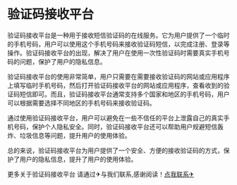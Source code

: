 # 验证码接收平台

验证码接收平台是一种用于接收短信验证码的在线服务。它为用户提供了一个临时的手机号码，用户可以使用这个手机号码来接收验证码短信，以完成注册、登录等操作。验证码接收平台的出现，解决了用户在使用一次性验证码时需要真实手机号码的问题，保护了用户的隐私信息。

验证码接收平台的使用非常简单，用户只需要在需要接收验证码的网站或应用程序上填写临时手机号码，然后打开验证码接收平台的网站或应用程序，查看收到的验证码短信即可。而且，验证码接收平台通常支持多个国家和地区的手机号码，用户可以根据需要选择不同地区的手机号码来接收验证码。

通过使用验证码接收平台，用户可以避免在一些不信任的平台上泄露自己的真实手机号码，保护个人隐私安全。同时，验证码接收平台还可以帮助用户规避短信轰炸、垃圾信息等问题，提升用户的使用体验。

总的来说，验证码接收平台为用户提供了一个安全、方便的接收验证码的方式，保护了用户的隐私信息，提升了用户的使用体验。

更多关于验证码接收平台 请通过✈与我们联系,感谢阅读！[点我联系✈](https://www.G208.com)